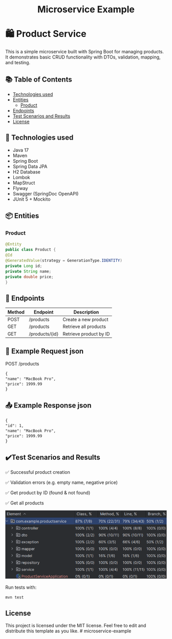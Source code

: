 ﻿<h1 align="center">Microservice Example</h1>

# 🛍️ Product Service

This is a simple microservice built with Spring Boot for managing products. It demonstrates basic CRUD functionality with DTOs, validation, mapping, and testing.

## 📚 Table of Contents

- [Technologies used](#-technologies-used)
- [Entities](#-entities)
  - [Product](#product)
- [Endpoints](#-endpoints)
- [Test Scenarios and Results](#test-scenarios-and-results)
- [License](#license)

## 🚀 Technologies used

- Java 17
- Maven
- Spring Boot
- Spring Data JPA
- H2 Database
- Lombok
- MapStruct
- Flyway
- Swagger (SpringDoc OpenAPI)
- JUnit 5 + Mockito

## 📦 Entities

### Product

```java
@Entity
public class Product {
@Id
@GeneratedValue(strategy = GenerationType.IDENTITY)
private Long id;
private String name;
private double price;
}
```



## 📡 Endpoints

| Method | Endpoint         | Description            |
| ------ | ---------------- | ---------------------- |
| POST   | /products      | Create a new product   |
| GET    | /products      | Retrieve all products  |
| GET    | /products/{id} | Retrieve product by ID |


## 📩 Example Request json
POST /products

```
{
"name": "MacBook Pro",
"price": 1999.99
}
```

## 📤 Example Response json

```
{
"id": 1,
"name": "MacBook Pro",
"price": 1999.99
}
```


## ✔️Test Scenarios and Results
✅ Successful product creation

✅ Validation errors (e.g. empty name, negative price)

✅ Get product by ID (found & not found)

✅ Get all products

<p align="center">
  <img src="images/coverage.png" alt="Coverage" />
</p>

Run tests with:

```
mvn test
```

##  License
This project is licensed under the MIT license. Feel free to edit and distribute this template as you like.
#   m i c r o s e r v i c e - e x a m p l e 
 
 